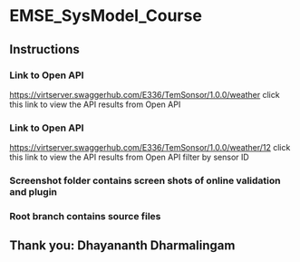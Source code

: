 # EMSE_SysModel_Course
## Instructions 

### Link to Open API 
https://virtserver.swaggerhub.com/E336/TemSonsor/1.0.0/weather
click this link to view the API results from Open API

### Link to Open API 
https://virtserver.swaggerhub.com/E336/TemSonsor/1.0.0/weather/12
click this link to view the API results from Open API filter by sensor ID


### Screenshot folder contains screen shots of online validation and plugin
### Root branch contains source files 

## Thank you: Dhayananth Dharmalingam 
